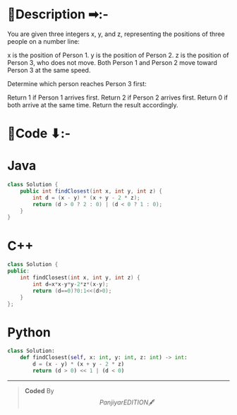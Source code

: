 # 📍Description ➡:-
<!-- Describe your first thoughts on how to solve this problem. -->
You are given three integers x, y, and z, representing the positions of three people on a number line:

x is the position of Person 1.
y is the position of Person 2.
z is the position of Person 3, who does not move.
Both Person 1 and Person 2 move toward Person 3 at the same speed.

Determine which person reaches Person 3 first:

Return 1 if Person 1 arrives first.
Return 2 if Person 2 arrives first.
Return 0 if both arrive at the same time.
Return the result accordingly.


# 📝Code ⬇:-


# Java
```java []
class Solution {
    public int findClosest(int x, int y, int z) {
        int d = (x - y) * (x + y - 2 * z);
        return (d > 0 ? 2 : 0) | (d < 0 ? 1 : 0);
    }
}

```

# C++
``` cpp []
class Solution {
public:
    int findClosest(int x, int y, int z) {
        int d=x*x-y*y-2*z*(x-y);
        return (d==0)?0:1<<(d>0);
    }
};
```

# Python
``` python []
class Solution:
    def findClosest(self, x: int, y: int, z: int) -> int:
        d = (x - y) * (x + y - 2 * z)
        return (d > 0) << 1 | (d < 0)    
```

---

>    **Coded** By $$Panjiyar EDITION 🖋  $$

               
